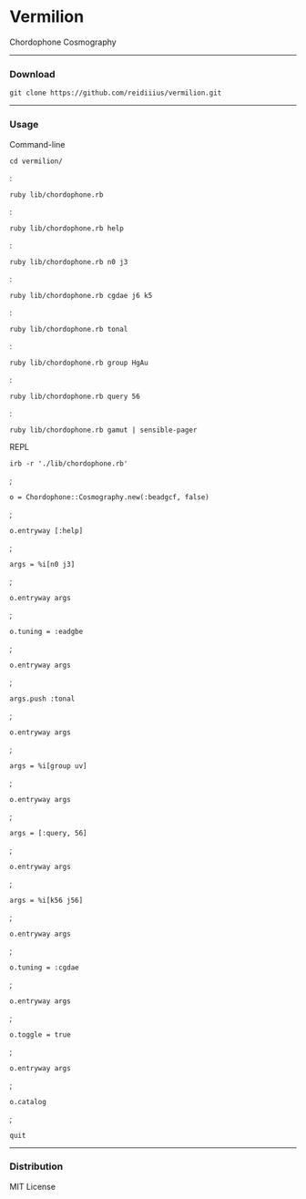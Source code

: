 # Vermilion
Chordophone Cosmography

---

### Download

    git clone https://github.com/reidiiius/vermilion.git

---

### Usage
Command-line

    cd vermilion/

:

    ruby lib/chordophone.rb

:

    ruby lib/chordophone.rb help

:

    ruby lib/chordophone.rb n0 j3

:

    ruby lib/chordophone.rb cgdae j6 k5

:

    ruby lib/chordophone.rb tonal

:

    ruby lib/chordophone.rb group HgAu

:

    ruby lib/chordophone.rb query 56

:

    ruby lib/chordophone.rb gamut | sensible-pager

REPL

    irb -r './lib/chordophone.rb'

;

    o = Chordophone::Cosmography.new(:beadgcf, false)

;

    o.entryway [:help]

;

    args = %i[n0 j3]

;

    o.entryway args

;

    o.tuning = :eadgbe

;

    o.entryway args

;

    args.push :tonal

;

    o.entryway args

;

    args = %i[group uv]

;

    o.entryway args

;

    args = [:query, 56]

;

    o.entryway args

;

    args = %i[k56 j56]

;

    o.entryway args

;

    o.tuning = :cgdae

;

    o.entryway args

;

    o.toggle = true

;

    o.entryway args

;

    o.catalog

;

    quit

---

### Distribution
MIT License

